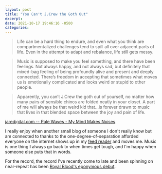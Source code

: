 ```yaml
---
layout: post
title: "You Can't J.Crew the Goth Out"
excerpt: 
date: 2021-10-17 19:46:16 -0500
categories: 
---
```


> Life can be a hard thing to endure, and even what you think are compartmentalized challenges tend to spill all over adjacent parts of life. Even in the attempt to adapt and rebalance, life still gets messy.

> Music is supposed to make you feel something, and there have been feelings. Not always happy, and not always sad, but definitely that mixed-bag feeling of being profoundly alive and present and deeply connected. There’s freedom in accepting that sometimes what moves us is emotionally complicated and looks weird or stupid to other people.

> Apparently, you can’t J.Crew the goth out of yourself, no matter how many pairs of sensible chinos are folded neatly in your closet. A part of me will always be that weird kid that...is forever drawn to music that lives in that blended space between the joy and pain of life.

[jaredigital.com -- Pale Waves - My Mind Makes Noises](https://www.jaredigital.com/weblogue/pale-waves-my-mind-makes-noises)

I really enjoy when another small blog of someone I don't really know but am connected to thanks to the one-degree-of-separation afforded everyone on the internet shows up in my [feed reader](https://feedbin.com/) and moves me. Music is one thing I always go back to when times get tough, and I'm happy when someone else puts that in words.

For the record, the record I've recently come to late and been spinning on near-repeat has been [Royal Blood's eponymous debut](https://en.wikipedia.org/wiki/Royal_Blood_(album)).
